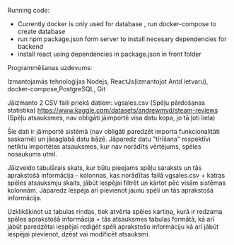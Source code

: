 Running code:
- Currently docker is only used for database , run docker-compose to create database
- run npm package.json form server to install necesary dependencies for backend
- install react using dependencies in package.json in front folder


Programmēšanas uzdevums:

Izmantojamās tehnoloģijas Nodejs, ReactJs(izmantojot Antd ietvaru),
docker-compose,PostgreSQL, Git

Jāizmanto 2 CSV faili priekš datiem:
vgsales.csv (Spēļu pārdošanas statistika)
https://www.kaggle.com/datasets/andrewmvd/steam-reviews  (Spēļu
atsauksmes, nav obligāti jāimportē visa datu kopa, jo tā ļoti liela)

Šie dati ir jāimportē sistēmā (nav obligāti paredzēt importa
funkcionalitāti saskarnē) un jāsaglabā datu bāzē. Jāparedz datu
"tīrīšana" respektīvi netiktu importētas atsauksmes, kur nav norādīts
vērtējums, spēles nosaukums utml.

Jāizveido tabulārais skats, kur būtu pieejams spēļu saraksts un tās
aprakstošā informācija - kolonnas, kas norādītas failā vgsales.csv +
katras spēles atsauksmju skaits, jābūt iespējai filtrēt un kārtot pēc
visām sistēmas kolonnām. Jāparedz iespēja arī pievienot jaunu spēli un
tās aprakstošā informācija.

Uzklikšķinot uz tabulas rindas, tiek atvērta spēles kartiņa, kurā ir
redzama spēles aprakstošā informācija + tās atsauksmes tabulas formātā,
kā arī jābūt paredzētai iespējai rediģēt spēli aprakstošo informāciju kā
arī jābūt iespējai pievienot, dzēst vai modificēt atsauksmi.